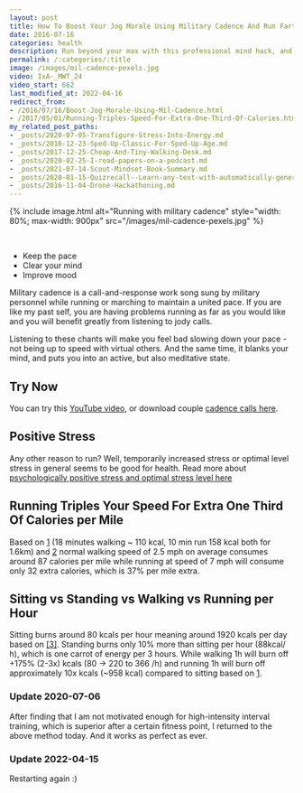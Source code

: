 ```yaml
---
layout: post
title: How To Boost Your Jog Morale Using Military Cadence And Run Farther
date: 2016-07-16
categories: health
description: Run beyond your max with this professional mind hack, and burn calories.
permalink: /:categories/:title
image: /images/mil-cadence-pexels.jpg
video: IxA-_MWT_24
video_start: 662
last_modified_at: 2022-04-16
redirect_from:
- /2016/07/16/Boost-Jog-Morale-Using-Mil-Cadence.html
- /2017/05/01/Running-Triples-Speed-For-Extra-One-Third-Of-Calories.html
my_related_post_paths:
- _posts/2020-07-05-Transfigure-Stress-Into-Energy.md
- _posts/2016-12-23-Sped-Up-Classic-For-Sped-Up-Age.md
- _posts/2017-12-25-Cheap-And-Tiny-Walking-Desk.md
- _posts/2020-02-25-I-read-papers-on-a-podcast.md
- _posts/2021-07-14-Scout-Mindset-Book-Summary.md
- _posts/2020-01-15-Quizrecall--Learn-any-text-with-automatically-generated-quiz.md
- _posts/2016-11-04-Drone-Hackathoning.md
---
```





{% include image.html alt="Running with military cadence" style="width: 80%; max-width: 900px" src="/images/mil-cadence-pexels.jpg" %}

<br>

- Keep the pace
- Clear your mind
- Improve mood

Military cadence is a call-and-response work song sung by military personnel while running or marching to maintain a united pace.
If you are like my past self, you are having problems running as far as you would like and you will benefit greatly from listening to jody calls.

Listening to these chants will make you feel bad slowing down your pace - not being up to speed with virtual others.
And the same time, it blanks your mind, and puts you into an active, but also meditative state.

## Try Now
You can try this [YouTube video](https://www.youtube.com/watch?v=IxA-_MWT_24&start=662), or download couple [cadence calls here](/files/cadence.zip).


## Positive Stress
Any other reason to run? Well, temporarily increased stress or optimal level stress in general seems to be good for health.
Read more about [psychologically positive stress and optimal stress level here](/productivity/Transfigure-Stress-Into-Energy)

## Running Triples Your Speed For Extra One Third Of Calories per Mile
Based on [1](https://www.researchgate.net/publication/221975400_Energy_Expenditure_Comparison_Between_Walking_and_Running_in_Average_Fitness_Individuals) (18 minutes walking ~ 110 kcal, 10 min run 158 kcal both for 1.6km) and [2](https://www.verywell.com/does-running-burn-more-calories-than-walking-3435132)
normal walking speed of 2.5 mph on average consumes around 87 calories per mile while running at speed of 7 mph will consume only 32 extra calories, which is 37% per mile extra.

## Sitting vs Standing vs Walking vs Running per Hour

Sitting burns around 80 kcals per hour meaning around 1920 kcals per day based on [\[3\]](https://pubmed.ncbi.nlm.nih.gov/26693809/). Standing burns only 10% more than sitting per hour (88kcal/ h), which is one carrot of energy per 3 hours.
While walking 1h will burn off +175% (2-3x) kcals (80 -> 220 to 366 /h) and running 1h will burn off approximately 10x kcals (~958 kcal) compared to sitting based on [1](https://www.researchgate.net/publication/221975400_Energy_Expenditure_Comparison_Between_Walking_and_Running_in_Average_Fitness_Individuals).


### Update 2020-07-06

After finding that I am not motivated enough for high-intensity interval training, which is superior after a certain fitness point, I returned to the above method today. And it works as perfect as ever.

### Update 2022-04-15
Restarting again :)
